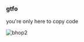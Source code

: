 ### gtfo
<p>
  you're only here to copy code
</p>

<!-- <img alt="xva" src="xva.gif"> </img> -->
<!-- <img alt="bhop1" src="bhop1.gif"> </img> -->
<img alt="bhop2" src="bhop2.gif"> </img>
<!-- <img alt="bhop3" src="bhop3.gif"> </img> -->
